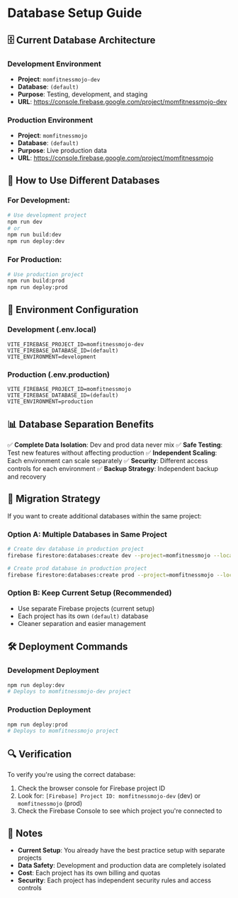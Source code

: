 # Database Setup Guide

## 🗄️ Current Database Architecture

### **Development Environment**
- **Project**: `momfitnessmojo-dev`
- **Database**: `(default)`
- **Purpose**: Testing, development, and staging
- **URL**: https://console.firebase.google.com/project/momfitnessmojo-dev

### **Production Environment**
- **Project**: `momfitnessmojo`
- **Database**: `(default)`
- **Purpose**: Live production data
- **URL**: https://console.firebase.google.com/project/momfitnessmojo

## 🚀 How to Use Different Databases

### **For Development:**
```bash
# Use development project
npm run dev
# or
npm run build:dev
npm run deploy:dev
```

### **For Production:**
```bash
# Use production project
npm run build:prod
npm run deploy:prod
```

## 🔧 Environment Configuration

### **Development (.env.local)**
```env
VITE_FIREBASE_PROJECT_ID=momfitnessmojo-dev
VITE_FIREBASE_DATABASE_ID=(default)
VITE_ENVIRONMENT=development
```

### **Production (.env.production)**
```env
VITE_FIREBASE_PROJECT_ID=momfitnessmojo
VITE_FIREBASE_DATABASE_ID=(default)
VITE_ENVIRONMENT=production
```

## 📊 Database Separation Benefits

✅ **Complete Data Isolation**: Dev and prod data never mix
✅ **Safe Testing**: Test new features without affecting production
✅ **Independent Scaling**: Each environment can scale separately
✅ **Security**: Different access controls for each environment
✅ **Backup Strategy**: Independent backup and recovery

## 🔄 Migration Strategy

If you want to create additional databases within the same project:

### **Option A: Multiple Databases in Same Project**
```bash
# Create dev database in production project
firebase firestore:databases:create dev --project=momfitnessmojo --location=us-central1

# Create prod database in production project  
firebase firestore:databases:create prod --project=momfitnessmojo --location=us-central1
```

### **Option B: Keep Current Setup (Recommended)**
- Use separate Firebase projects (current setup)
- Each project has its own `(default)` database
- Cleaner separation and easier management

## 🛠️ Deployment Commands

### **Development Deployment**
```bash
npm run deploy:dev
# Deploys to momfitnessmojo-dev project
```

### **Production Deployment**
```bash
npm run deploy:prod
# Deploys to momfitnessmojo project
```

## 🔍 Verification

To verify you're using the correct database:

1. Check the browser console for Firebase project ID
2. Look for: `[Firebase] Project ID: momfitnessmojo-dev` (dev) or `momfitnessmojo` (prod)
3. Check the Firebase Console to see which project you're connected to

## 📝 Notes

- **Current Setup**: You already have the best practice setup with separate projects
- **Data Safety**: Development and production data are completely isolated
- **Cost**: Each project has its own billing and quotas
- **Security**: Each project has independent security rules and access controls
